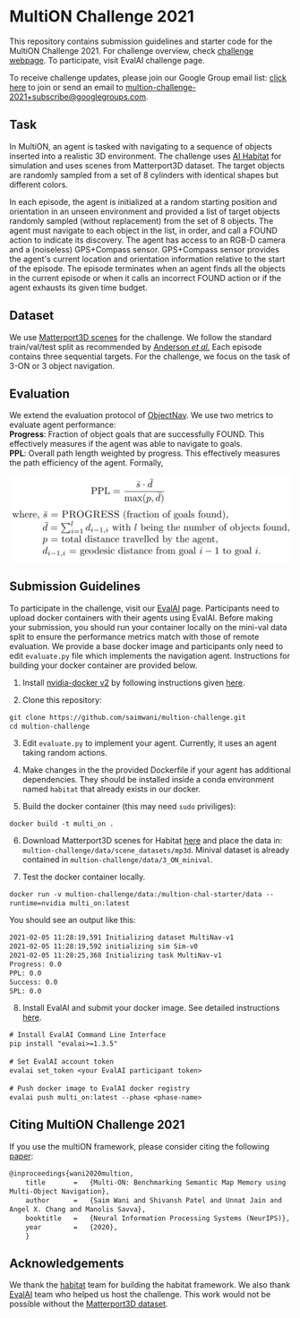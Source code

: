 # MultiON Challenge 2021

This repository contains submission guidelines and starter code for the MultiON Challenge 2021. For challenge overview, check [challenge webpage](https://multion-challenge.github.io/). To participate, visit EvalAI challenge page.

To receive challenge updates, please join our Google Group email list: [click here](https://groups.google.com/g/multion-challenge-2021/) to join or send an email to [multion-challenge-2021+subscribe@googlegroups.com](mailto:multion-challenge-2021+subscribe@googlegroups.com).

## Task

In MultiON, an agent is tasked with navigating to a sequence of objects inserted into a realistic 3D environment. The challenge uses [AI Habitat](https://aihabitat.org/) for simulation and uses scenes from Matterport3D dataset. The target objects are randomly sampled from a set of 8 cylinders with identical shapes but different colors. 

In each episode, the agent is initialized at a random starting position and orientation in an unseen environment and provided a 
list of target objects randomly sampled (without replacement) from the set of 8 objects. The agent must navigate to each object in the list, in order, and call a FOUND action to indicate its discovery. The agent has access to an RGB-D camera and a (noiseless) GPS+Compass sensor. GPS+Compass sensor provides the agent's current location and orientation information relative to the start of the episode. The episode terminates when an agent finds all the objects in the current episode or when it calls an incorrect FOUND action or if the agent exhausts its given time budget.


## Dataset
We use [Matterport3D scenes](https://niessner.github.io/Matterport/) for the challenge. We follow the standard train/val/test split as recommended by [Anderson *et al.*](https://arxiv.org/abs/1807.06757) Each episode contains three sequential targets. For the challenge, we focus on the task of 3-ON or 3 object navigation.

## Evaluation
We extend the evaluation protocol of [ObjectNav](https://arxiv.org/abs/2006.13171). We use two metrics to evaluate agent performance:  
**Progress**: Fraction of object goals that are successfully FOUND. This effectively measures if the agent was able to navigate to goals.  
**PPL**: Overall path length weighted by progress. This effectively measures the path efficiency of the agent. Formally, 

![PPL Formula](imgs/PPL.png "PPL Formula")

## Submission Guidelines 

To participate in the challenge, visit our [EvalAI](https://staging.eval.ai/web/challenges/challenge-page/474/overview) page. Participants need to upload docker containers with their agents using EvalAI. Before making your submission, you should run your container locally on the mini-val data split to ensure the performance metrics match with those of remote evaluation. We provide a base docker image and participants only need to edit `evaluate.py` file which implements the navigation agent. Instructions for building your docker container are provided below.


1. Install [nvidia-docker v2](https://github.com/NVIDIA/nvidia-docker) by following instructions given [here](https://github.com/nvidia/nvidia-docker/wiki/Installation-(version-2.0)).

2. Clone this repository: 
```
git clone https://github.com/saimwani/multion-challenge.git
cd multion-challenge
```
3. Edit `evaluate.py` to implement your agent. Currently, it uses an agent taking random actions.

4. Make changes in the the provided Dockerfile if your agent has additional dependencies. They should be installed inside a conda environment named `habitat` that already exists in our docker. 

5. Build the docker container (this may need `sudo` priviliges):
```
docker build -t multi_on .
```

6. Download Matterport3D scenes for Habitat [here](https://niessner.github.io/Matterport/) and place the data in: `multion-challenge/data/scene_datasets/mp3d`. Minival dataset is already contained in `multion-challenge/data/3_ON_minival`. 


7. Test the docker container locally.
```
docker run -v multion-challenge/data:/multion-chal-starter/data --runtime=nvidia multi_on:latest
```
You should see an output like this:

```
2021-02-05 11:28:19,591 Initializing dataset MultiNav-v1
2021-02-05 11:28:19,592 initializing sim Sim-v0
2021-02-05 11:28:25,368 Initializing task MultiNav-v1
Progress: 0.0
PPL: 0.0
Success: 0.0
SPL: 0.0
```

8. Install EvalAI and submit your docker image. See detailed instructions [here](https://cli.eval.ai/).

```
# Install EvalAI Command Line Interface
pip install "evalai>=1.3.5"

# Set EvalAI account token
evalai set_token <your EvalAI participant token>

# Push docker image to EvalAI docker registry
evalai push multi_on:latest --phase <phase-name>
```


## Citing MultiON Challenge 2021
If you use the multiON framework, please consider citing the following [paper](https://arxiv.org/pdf/2012.03912.pdf):
```
@inproceedings{wani2020multion,
    title       =   {Multi-ON: Benchmarking Semantic Map Memory using Multi-Object Navigation},
    author      =   {Saim Wani and Shivansh Patel and Unnat Jain and Angel X. Chang and Manolis Savva},
    booktitle   =   {Neural Information Processing Systems (NeurIPS)},
    year        =   {2020},
    }
```

## Acknowledgements
We thank the [habitat](https://aihabitat.org/) team for building the habitat framework. We also thank [EvalAI](https://eval.ai/) team who helped us host the challenge. This work would not be possible without the [Matterport3D dataset](https://niessner.github.io/Matterport/).

